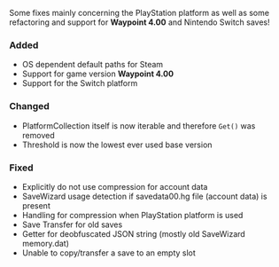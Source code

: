 Some fixes mainly concerning the PlayStation platform as well as some refactoring and support for **Waypoint 4.00** and Nintendo Switch saves!

### Added
* OS dependent default paths for Steam
* Support for game version **Waypoint 4.00**
* Support for the Switch platform

### Changed
* PlatformCollection itself is now iterable and therefore `Get()` was removed
* Threshold is now the lowest ever used base version

### Fixed
* Explicitly do not use compression for account data
* SaveWizard usage detection if savedata00.hg file (account data) is present
* Handling for compression when PlayStation platform is used
* Save Transfer for old saves
* Getter for deobfuscated JSON string (mostly old SaveWizard memory.dat)
* Unable to copy/transfer a save to an empty slot
